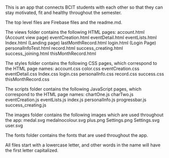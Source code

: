 This is an app that connects BCIT students with each other so that they can stay motivated, fit and healthy throughout the semester.

The top level files are Firebase files and the readme.md. 

The views folder contains the following HTML pages:
account.html (Account view page)
eventCreation.html
eventDetail.html
eventLists.html
Index.html  (Landing page)
lastMonthRecord.html
login.html  (Login Page)
personalInfoTest.html
record.html
success_creating.html
success_joining.html
thisMonthRecord.html

The styles folder contains the following CSS pages, which correspond to the HTML page names:
account.css
color.css
eventCreation.css
eventDetail.css
Index.css
login.css
personalInfo.css
record.css
success.css
thisMonthRecord.css

The scripts folder contains the following JavaScript pages, which correspond to the HTML page names:
chartOne.js
charTwo.js
eventCreation.js
eventLists.js
index.js
personalInfo.js
progressbar.js
success_creating.js

The images folder contains the following images which are used throughout the app:
medal.svg
medalnocolour.svg
plus.png
Settings.png
Settings.svg
user.svg

The fonts folder contains the fonts that are used throughout the app.

All files start with a lowercase letter, and other words in the name will have the first letter capitalized.